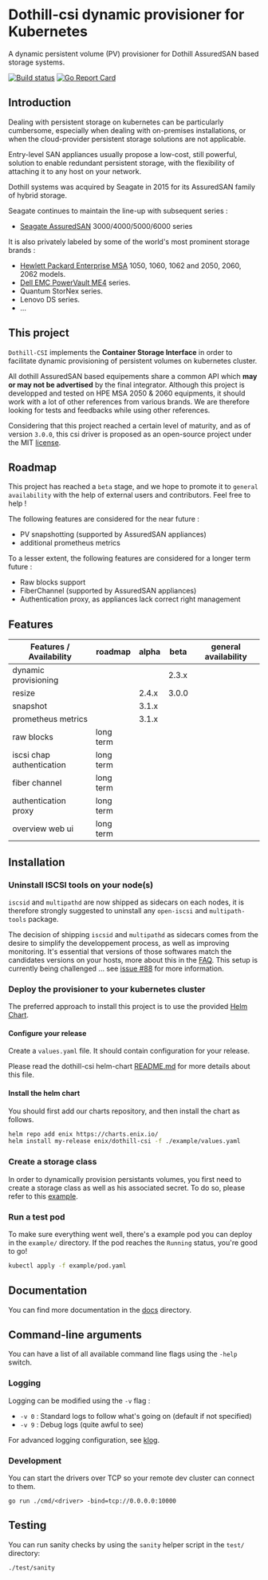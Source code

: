 # Dothill-csi dynamic provisioner for Kubernetes

A dynamic persistent volume (PV) provisioner for Dothill AssuredSAN based storage systems.

[![Build status](https://gitlab.com/enix.io/dothill-csi/badges/main/pipeline.svg)](https://gitlab.com/enix.io/dothill-csi/-/pipelines)
[![Go Report Card](https://goreportcard.com/badge/github.com/enix/dothill-csi)](https://goreportcard.com/report/github.com/enix/dothill-csi)

## Introduction

Dealing with persistent storage on kubernetes can be particularly cumbersome, especially when dealing with on-premises installations, or when the cloud-provider persistent storage solutions are not applicable.

Entry-level SAN appliances usually propose a low-cost, still powerful, solution to enable redundant persistent storage, with the flexibility of attaching it to any host on your network.

Dothill systems was acquired by Seagate in 2015 for its AssuredSAN family of hybrid storage.

Seagate continues to maintain the line-up with subsequent series :
- [Seagate AssuredSAN](https://www.seagate.com/fr/fr/support/dothill-san/assuredsan-pro-5000-series/) 3000/4000/5000/6000 series

It is also privately labeled by some of the world's most prominent storage brands :
- [Hewlett Packard Enterprise MSA](https://www.hpe.com/fr/fr/storage/msa-shared-storage.html) 1050, 1060, 1062 and 2050, 2060, 2062 models.
- [Dell EMC PowerVault ME4](https://www.dell.com/en-us/work/shop/productdetailstxn/powervault-me4-series) series.
- Quantum StorNex series.
- Lenovo DS series.
- ...

## This project

`Dothill-CSI` implements the **Container Storage Interface** in order to facilitate dynamic provisioning of persistent volumes on kubernetes cluster.

All dothill AssuredSAN based equipements share a common API which **may or may not be advertised** by the final integrator.
Although this project is developped and tested on HPE MSA 2050 & 2060 equipments, it should work with a lot of other references from various brands.
We are therefore looking for tests and feedbacks while using other references.

Considering that this project reached a certain level of maturity, and as of version `3.0.0`, this csi driver is proposed as an open-source project under the MIT [license](./LICENSE).

## Roadmap

This project has reached a `beta` stage, and we hope to promote it to `general availability` with the help of external users and contributors. Feel free to help !

The following features are considered for the near future :
- PV snapshotting (supported by AssuredSAN appliances)
- additional prometheus metrics

To a lesser extent, the following features are considered for a longer term future :
- Raw blocks support
- FiberChannel (supported by AssuredSAN appliances)
- Authentication proxy, as appliances lack correct right management

## Features

| Features / Availability   |  roadmap  | alpha | beta  | general availability |
|---------------------------|-----------|-------|-------|----------------------|
| dynamic provisioning      |           |       | 2.3.x |                      |
| resize                    |           | 2.4.x | 3.0.0 |                      |
| snapshot                  |           | 3.1.x |       |                      |
| prometheus metrics        |           | 3.1.x |       |                      |
| raw blocks                | long term |       |       |                      |
| iscsi chap authentication | long term |       |       |                      |
| fiber channel             | long term |       |       |                      |
| authentication proxy      | long term |       |       |                      |
| overview web ui           | long term |       |       |                      |

## Installation

### Uninstall ISCSI tools on your node(s)

`iscsid` and `multipathd` are now shipped as sidecars on each nodes, it is therefore strongly suggested to uninstall any `open-iscsi` and `multipath-tools` package.

The decision of shipping `iscsid` and `multipathd` as sidecars comes from the desire to simplify the developpement process, as well as improving monitoring. It's essential that versions of those softwares match the candidates versions on your hosts, more about this in the [FAQ](./docs/troubleshooting.md#multipathd-segfault-or-a-volume-got-corrupted). This setup is currently being challenged ... see [issue #88](https://github.com/enix/dothill-csi/issues/88) for more information.

### Deploy the provisioner to your kubernetes cluster

The preferred approach to install this project is to use the provided [Helm Chart](https://artifacthub.io/packages/helm/enix/dothill-csi).

#### Configure your release

Create a `values.yaml` file. It should contain configuration for your release.

Please read the dothill-csi helm-chart [README.md](https://github.com/enix/helm-charts/blob/master/charts/dothill-csi/README.md#values) for more details about this file.

#### Install the helm chart

You should first add our charts repository, and then install the chart as follows.

```sh
helm repo add enix https://charts.enix.io/
helm install my-release enix/dothill-csi -f ./example/values.yaml
```

### Create a storage class

In order to dynamically provision persistants volumes, you first need to create a storage class as well as his associated secret. To do so, please refer to this [example](./example/storage-class.yaml).

### Run a test pod

To make sure everything went well, there's a example pod you can deploy in the `example/` directory. If the pod reaches the `Running` status, you're good to go!

```sh
kubectl apply -f example/pod.yaml
```

## Documentation

You can find more documentation in the [docs](./docs) directory.

## Command-line arguments

You can have a list of all available command line flags using the `-help` switch.

### Logging

Logging can be modified using the `-v` flag :

- `-v 0` : Standard logs to follow what's going on (default if not specified)
- `-v 9` : Debug logs (quite awful to see)

For advanced logging configuration, see [klog](https://github.com/kubernetes/klog).

### Development

You can start the drivers over TCP so your remote dev cluster can connect to them.

```
go run ./cmd/<driver> -bind=tcp://0.0.0.0:10000
```

## Testing

You can run sanity checks by using the `sanity` helper script in the `test/` directory:

```
./test/sanity
```
